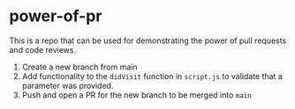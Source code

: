 # power-of-pr
This is a repo that can be used for demonstrating the power of pull requests and code reviews.

1. Create a new branch from main
2. Add functionality to the `didVisit` function in `script.js` to validate that a parameter was provided.
3. Push and open a PR for the new branch to be merged into `main`
